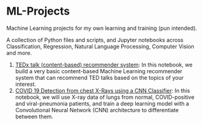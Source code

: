 # ML-Projects
Machine Learning projects for my own learning and training (pun intended).

A collection of Python files and scripts, and Jupyter notebooks across Classification, Regression, Natural Language Processing, Computer Vision and more.

1. [TEDx talk (content-based) recommender system](https://github.com/alexrodpas/ML-Projects/blob/main/TED-Talks-RecSys.ipynb): In this notebook, we build a very basic content-based Machine Learning recommender system that can recommend TED talks based on the topics of your interest.
2. [COVID 19 Detection from chest X-Rays using a CNN Classifier](https://github.com/alexrodpas/ML-Projects/blob/main/COVID19-Dtct-XRay.ipynb): In this notebook, we will use X-ray data of lungs from normal, COVID-positive and viral-pneumonia patients, and train a deep learning model with a Convolutional Neural Network (CNN) architecture to differentiate between them.
